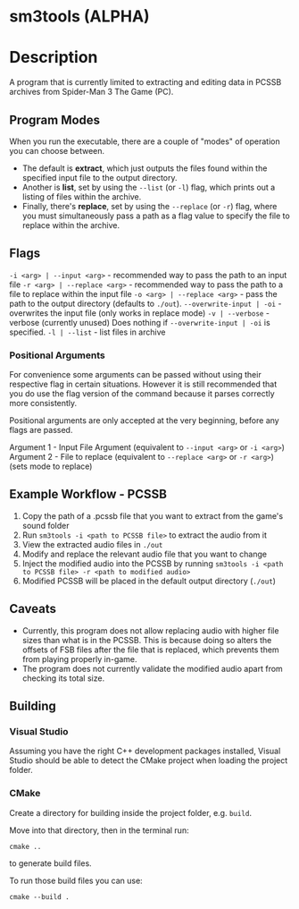 # sm3tools (ALPHA)

# Description

A program that is currently limited to 
extracting and editing data in PCSSB archives 
from Spider-Man 3 The Game (PC).

## Program Modes

When you run the executable, there are a couple of "modes"
of operation you can choose between. 

- The default is **extract**, which just outputs
the files found within the specified input file to the output directory.
- Another is **list**, set by using the `--list` (or `-l`) flag,
which prints out a listing of files within the archive.
- Finally, there's **replace**, set by using the `--replace` (or `-r`) flag,
where you must simultaneously pass a path as a flag value
to specify the file to replace within the archive.

## Flags

`-i <arg> | --input <arg>` - recommended way to pass the path to an input file
`-r <arg> | --replace <arg>` - recommended way to pass the path to a
file to replace within the input file
`-o <arg> | --replace <arg>` - pass the path to the output directory (defaults to `./out`).
`--overwrite-input | -oi` - overwrites the input file (only works in replace mode)
`-v | --verbose` - verbose (currently unused)
Does nothing if `--overwrite-input | -oi` is specified.
`-l | --list` - list files in archive

### Positional Arguments

For convenience some arguments can be passed without using their respective flag
in certain situations. However it is still recommended that you do use the flag
version of the command because it parses correctly more consistently.

Positional arguments are only accepted at the very beginning, before any flags are passed.

Argument 1 - Input File Argument (equivalent to `--input <arg>` or `-i <arg>`)
Argument 2 - File to replace (equivalent to `--replace <arg>` or `-r <arg>`) (sets mode to replace)

## Example Workflow - PCSSB

1. Copy the path of a .pcssb file that you want to extract from the game's sound folder
2. Run `sm3tools -i <path to PCSSB file>` to extract the audio from it
3. View the extracted audio files in `./out`
4. Modify and replace the relevant audio file that you want to change
5. Inject the modified audio into the PCSSB by running 
`sm3tools -i <path to PCSSB file> -r <path to modified audio>`
6. Modified PCSSB will be placed in the default output directory (`./out`)

## Caveats

* Currently, this program does not allow replacing audio with higher file sizes than what is 
in the PCSSB. This is because doing so alters the offsets of FSB files after the file that is replaced,
which prevents them from playing properly in-game.
* The program does not currently validate the modified audio apart from checking its total size.

## Building

### Visual Studio

Assuming you have the right C++ development packages installed,
Visual Studio should be able to detect the CMake project when
loading the project folder.

### CMake

Create a directory for building inside the project folder, e.g. `build`.

Move into that directory, then in the terminal run:
```
cmake ..
```
to generate build files.

To run those build files you can use:
```
cmake --build .
```